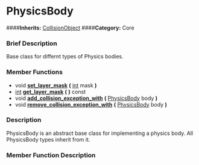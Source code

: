 #  PhysicsBody  
####**Inherits:** [CollisionObject](class_collisionobject)
####**Category:** Core

###  Brief Description  
Base class for differnt types of Physics bodies.

###  Member Functions 
  * void  **[set&#95;layer&#95;mask](#set_layer_mask)**  **(** [int](class_int) mask  **)**
  * [int](class_int)  **[get&#95;layer&#95;mask](#get_layer_mask)**  **(** **)** const
  * void  **[add&#95;collision&#95;exception&#95;with](#add_collision_exception_with)**  **(** [PhysicsBody](class_physicsbody) body  **)**
  * void  **[remove&#95;collision&#95;exception&#95;with](#remove_collision_exception_with)**  **(** [PhysicsBody](class_physicsbody) body  **)**

###  Description  
PhysicsBody is an abstract base class for implementing a physics body. All PhysicsBody types inherit from it.

###  Member Function Description  
